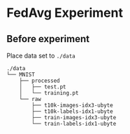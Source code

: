 # FedAvg Experiment

## Before experiment

Place data set to `./data`

```text
./data
└── MNIST
    ├── processed
    │   ├── test.pt
    │   └── training.pt
    └── raw
        ├── t10k-images-idx3-ubyte
        ├── t10k-labels-idx1-ubyte
        ├── train-images-idx3-ubyte
        └── train-labels-idx1-ubyte
```
